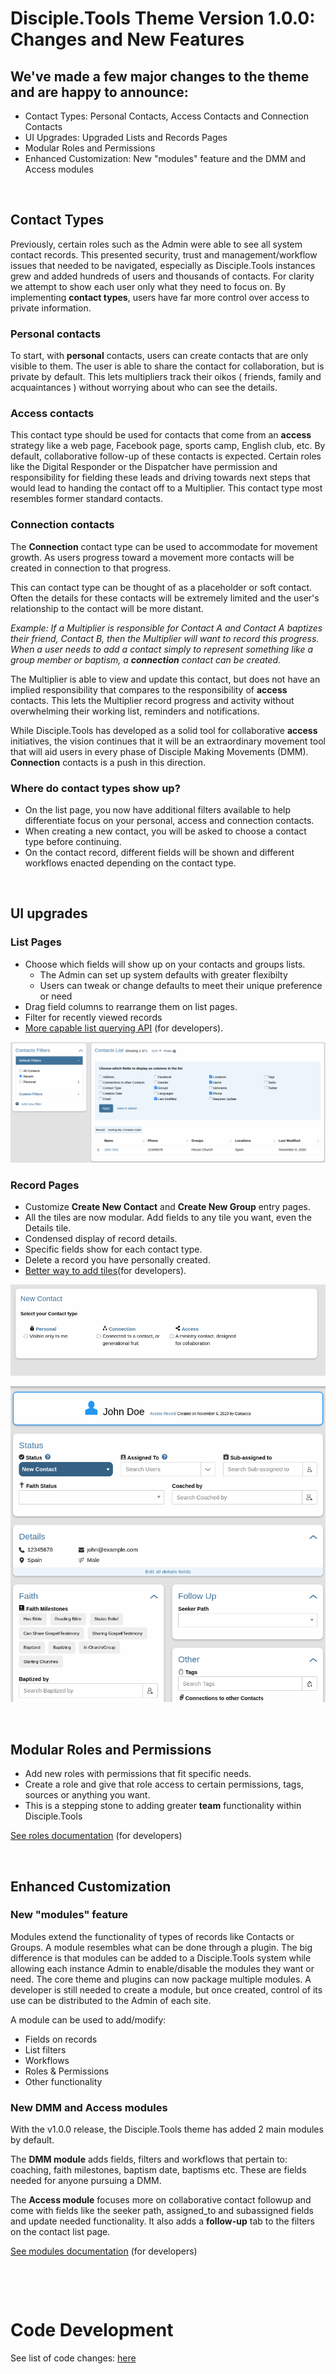 # Disciple.Tools Theme Version 1.0.0: Changes and New Features

## We've made a few major changes to the theme and are happy to announce:
- Contact Types: Personal Contacts, Access Contacts and Connection Contacts 
- UI Upgrades: Upgraded Lists and Records Pages
- Modular Roles and Permissions
- Enhanced Customization: New "modules" feature and the DMM and Access modules

&nbsp;&nbsp;

## Contact Types
Previously, certain roles such as the Admin were able to see all system contact records. This presented security, trust and management/workflow issues that needed to be navigated, especially as Disciple.Tools instances grew and added hundreds of users and thousands of contacts.  For clarity we attempt to show each user only what they need to focus on.  By implementing **contact types**, users have far more control over access to private information.

### **Personal** contacts  
To start, with **personal** contacts, users can create contacts that are only visible to them. The user is able to share the contact for collaboration, but is private by default. This lets multipliers track their oikos ( friends, family and acquaintances ) without worrying about who can see the details.

### **Access** contacts  
This contact type should be used for contacts that come from an **access** strategy like a web page, Facebook page, sports camp, English club, etc.  By default, collaborative follow-up of these contacts is expected. Certain roles like the Digital Responder or the Dispatcher have permission and responsibility for fielding these leads and driving towards next steps that would lead to handing the contact off to a Multiplier.  This contact type most resembles former standard contacts.  

### **Connection** contacts  
The **Connection** contact type can be used to accommodate for movement growth.  As users progress toward a movement more contacts will be created in connection to that progress. 

This can contact type can be thought of as a placeholder or soft contact.  Often the details for these contacts will be extremely limited and the user's relationship to the contact will be more distant.  

*Example: If a Multiplier is responsible for Contact A and Contact A baptizes their friend, Contact B, then the Multiplier will want to record this progress. When a user needs to add a contact simply to represent something like a group member or baptism, a **connection** contact can be created.* 

The Multiplier is able to view and update this contact, but does not have an implied responsibility that compares to the responsibility of **access** contacts.  This lets the Multiplier record progress and activity without overwhelming their working list, reminders and notifications. 

While Disciple.Tools has developed as a solid tool for collaborative **access** initiatives, the vision continues that it will be an extraordinary movement tool that will aid users in every phase of Disciple Making Movements (DMM).  **Connection** contacts is a push in this direction. 

### Where do contact types show up?
- On the list page, you now have additional filters available to help differentiate focus on your personal, access and connection contacts.
- When creating a new contact, you will be asked to choose a contact type before continuing.
- On the contact record, different fields will be shown and different workflows enacted depending on the contact type.


&nbsp;&nbsp;

## UI upgrades

### List Pages
- Choose which fields will show up on your contacts and groups lists.
  - The Admin can set up system defaults with greater flexibilty
  - Users can tweak or change defaults to meet their unique preference or need
- Drag field columns to rearrange them on list pages.
- Filter for recently viewed records
- [More capable list querying API](../list-query.md) (for developers).

![](../../assets/select-list-fields.png)

### Record Pages
- Customize **Create New Contact** and **Create New Group** entry pages.
- All the tiles are now modular. Add fields to any tile you want, even the Details tile.
- Condensed display of record details.
- Specific fields show for each contact type.
- Delete a record you have personally created.
- [Better way to add tiles](../field-and-tiles.md)(for developers).

![](../../assets/create-contact-types.png)

![](../../assets/contact-details.png)

&nbsp;&nbsp;

## Modular Roles and Permissions
- Add new roles with permissions that fit specific needs. 
- Create a role and give that role access to certain permissions, tags, sources or anything you want.
- This is a stepping stone to adding greater **team** functionality within Disciple.Tools

[See roles documentation](../roles-permissions.md) (for developers)

&nbsp;&nbsp;

## Enhanced Customization 

### New "modules" feature
Modules extend the functionality of types of records like Contacts or Groups. A module resembles what can be done through a plugin. The big difference is that modules can be added to a Disciple.Tools system while allowing each instance Admin to enable/disable the modules they want or need. The core theme and plugins can now package multiple modules.  A developer is still needed to create a module, but once created, control of its use can be distributed to the Admin of each site.

A module can be used to add/modify:
- Fields on records
- List filters
- Workflows
- Roles & Permissions
- Other functionality

### New DMM and Access modules  
With the v1.0.0 release, the Disciple.Tools theme has added 2 main modules by default.

The **DMM module** adds fields, filters and workflows that pertain to: coaching, faith milestones, baptism date, baptisms etc. These are fields needed for anyone pursuing a DMM. 

The **Access module** focuses more on collaborative contact followup and come with fields like the seeker path, assigned_to and subassigned fields and update needed functionality. It also adds a **follow-up** tab to the filters on the contact list page.

[See modules documentation](../modules.md) (for developers)

&nbsp;&nbsp;

&nbsp;&nbsp;

# Code Development
See list of code changes: [here](./v1.0.0-dev-changes.md) 
